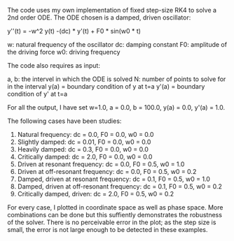 The code uses my own implementation of fixed step-size RK4 to solve a 2nd order ODE. The ODE chosen is a damped, driven oscillator:

y''(t) = -w^2 y(t) -(dc) * y'(t) + F0 * sin(w0 * t)

w: natural frequency of the oscillator
dc: damping constant
F0: amplitude of the driving force
w0: driving frequency

The code also requires as input:

a, b: the intervel in which the ODE is solved
N: number of points to solve for in the interval
y(a) = boundary condition of y at t=a
y'(a) = boundary condition of y' at t=a

For all the output, I have set w=1.0, a = 0.0, b = 100.0, y(a) = 0.0, y'(a) = 1.0.

The following cases have been studies:

1. Natural frequency: dc = 0.0, F0 = 0.0, w0 = 0.0
2. Slightly damped: dc = 0.01, F0 = 0.0, w0 = 0.0
3. Heavily damped: dc = 0.3, F0 = 0.0, w0 = 0.0
4. Critically damped: dc = 2.0, F0 = 0.0, w0 = 0.0
5. Driven at resonant frequency: dc = 0.0, F0 = 0.5, w0 = 1.0
6. Driven at off-resonant frequency: dc = 0.0, F0 = 0.5, w0 = 0.2
7. Damped, driven at resonant frequency: dc = 0.1, F0 = 0.5, w0 = 1.0
8. Damped, driven at off-resonant frequency: dc = 0.1, F0 = 0.5, w0 = 0.2
9. Critically damped, driven: dc = 2.0, F0 = 0.5, w0 = 0.2

For every case, I plotted in coordinate space as well as phase space. More combinations can be done but this suffiently demonstrates the robustness of the solver. There is no perceivable error in the plot; as the step size is small, the error is not large enough to be detected in these examples.